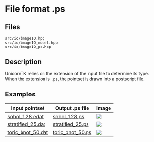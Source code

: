 # File format .ps


## Files

```
src/io/imageIO.hpp  
src/io/imageIO_model.hpp  
src/io/imageIO_ps.hpp
```

## Description


UnicornTK relies on the extension of the input file to determine its type. When the extension is `.ps`, the pointset is drawn into a postscript file.

## Examples


Input pointset | Output .ps file | Image
---------------|-----------------|----
[sobol_128.edat](../data/graphics/sobol_128.edat) | [sobol_128.ps](../data/graphics/sobol_128.ps) | [![](../data/graphics/sobol_128_ps.png)](../data/graphics/sobol_128_ps.png)
[stratified\_25.dat](../data/graphics/stratified_25.dat)| [stratified\_25.ps](../data/graphics/stratified_25.ps)| [![](../data/graphics/stratified_25_ps.png)](../data/graphics/stratified_25_ps.png)
[toric\_bnot\_50.dat](../data/graphics/toric_bnot_50.dat)| [toric\_bnot\_50.ps](../data/graphics/toric_bnot_50.ps)|[![](../data/graphics/toric_bnot_50_ps.png)](../data/graphics/toric_bnot_50_ps.png)
